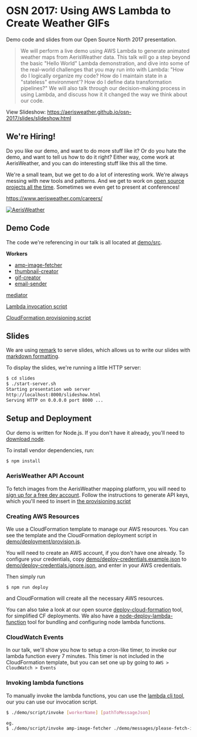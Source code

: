 # OSN 2017: Using AWS Lambda to Create Weather GIFs

Demo code and slides from our Open Source North 2017 presentation.

> We will perform a live demo using AWS Lambda to generate animated weather maps from AerisWeather data. This talk will go a step beyond the basic "Hello World" Lambda demonstration, and dive into some of the real-world challenges that you may run into with Lambda: "How do I logically organize my code? How do I maintain state in a "stateless" environment'? How do I define data transformation pipelines?" We will also talk through our decision-making process in using Lambda, and discuss how it it changed the way we think about our code.

View Slideshow: https://aerisweather.github.io/osn-2017/slides/slideshow.html

## We're Hiring!

Do you like our demo, and want to do more stuff like it? Or do you hate the demo, and want to tell us how to do it right? Either way, come work at AerisWeather, and you can do interesting stuff like this all the time.

We're a small team, but we get to do a lot of interesting work. We're always messing with new tools and patterns. And we get to work on [open source projects all the time](https://github.com/aerisweather). Sometimes we even get to present at conferences!

https://www.aerisweather.com/careers/

[![AerisWeather](http://branding.aerisweather.com/logo-dark-small.png)](https://www.aerisweather.com/careers/)

## Demo Code

The code we're referencing in our talk is all located at [demo/src](demo/src).

**Workers**

* [amp-image-fetcher](demo/src/amp-image-fetcher.js)
* [thumbnail-creator](demo/src/thumbnail-creator.js)
* [gif-creator](demo/src/gif-creator.js)
* [email-sender](demo/src/email-sender.js)

[mediator](demo/src/mediator.js)

[Lambda invocation script](demo/script/invoke.js)

[CloudFormation provisioning script](demo/deployment/provision.js)


## Slides

We are using [remark](https://github.com/gnab/remark) to serve slides, which allows us to write our slides with [markdown formatting](slides/osn-2017-aws-lambda.md).

To display the slides, we're running a little HTTP server:

```bash
$ cd slides
$ ./start-server.sh
Starting presentation web server
http://localhost:8000/slideshow.html
Serving HTTP on 0.0.0.0 port 8000 ...
```

## Setup and Deployment

Our demo is written for Node.js. If you don't have it already, you'll need to [download node](https://nodejs.org/en/download/).

To install vendor dependencies, run:

```bash
$ npm install
```

### AerisWeather API Account

To fetch images from the AerisWeather mapping platform, you will need to [sign up for a free dev account](https://www.aerisweather.com/signup/developer/). Follow the instructions to generate API keys, which you'll need to insert in [the provisioning script](demo/deployment/provision.js#L10)

### Creating AWS Resources

We use a CloudFormation template to manage our AWS resources. You can see the template and the CloudFormation deployment script in [demo/deployment/provision.js](demo/deployment/provision.js). 

You will need to create an AWS account, if you don't have one already. To configure your credentials, copy [demo/deploy-credentials.example.json](demo/deploy-credentials.example.json) to [demo/deploy-credentials.ignore.json](demo/deploy-credentials.ignore.json), and enter in your AWS credentials.

Then simply run 
```
$ npm run deploy
```
and CloudFormation will create all the necessary AWS resources.

You can also take a look at our open source [deploy-cloud-formation](https://github.com/aerisweather/deploy-cloud-formation) tool, for simplified CF deployments. We also have a [node-deploy-lambda-function](https://github.com/aerisweather/node-deploy-lambda-function) tool for bundling and configuring node lambda functions.

### CloudWatch Events

In our talk, we'll show you how to setup a cron-like timer, to invoke our lambda function every 7 minutes. This timer is not included in the CloudFormation template, but you can set one up by going to `AWS > CloudWatch > Events`
 
### Invoking lambda functions

To manually invoke the lambda functions, you can use the [lambda cli tool](http://docs.aws.amazon.com/cli/latest/reference/lambda/invoke.html), our you can use our invocation script.

```bash
$ ./demo/script/invoke [workerName] [pathToMessageJson]

eg.
$ ./demo/script/invoke amp-image-fetcher ./demo/messages/please-fetch-image.json
```
